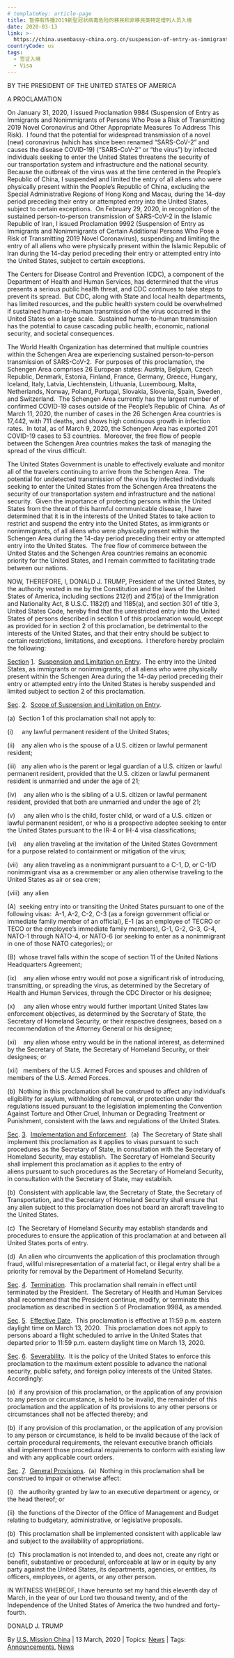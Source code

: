 ```yaml
---
# templateKey: article-page
title: 暂停有传播2019新型冠状病毒危险的移民和非移民类特定增列人员入境
date: 2020-03-13
link: >-
  https://china.usembassy-china.org.cn/suspension-of-entry-as-immigrants-and-nonimmigrants-of-certain-additional-persons-who-pose-a-risk-of-transmitting-2019-novel-coronavirus/
countryCode: us
tags:
  - 签证入境
  - Visa
---
```

<div class="entry-content">

<div class="at-above-post addthis_tool" data-url="https://china.usembassy-china.org.cn/suspension-of-entry-as-immigrants-and-nonimmigrants-of-certain-additional-persons-who-pose-a-risk-of-transmitting-2019-novel-coronavirus/" data-title="SUSPENSION OF ENTRY AS IMMIGRANTS AND NONIMMIGRANTS OF CERTAIN ADDITIONAL PERSONS WHO POSE A RISK OF TRANSMITTING 2019 NOVEL CORONAVIRUS | U.S. Embassy &amp; Consulates in China" data-description="BY THE PRESIDENT OF THE UNITED STATES OF AMERICA A PROCLAMATION On January 31, 2020, I issued Proclamation 9984 (Suspension of Entry as Immigrants and Nonimmigrants of Persons Who Pose a&nbsp;Risk of Transmitting 2019 Novel Coronavirus and Other Appropriate Measures To Address This Risk).&nbsp; I found that the&nbsp;potential for widespread transmission of a novel (new) ..." style="clear: both;">

</div>

</div>

BY THE PRESIDENT OF THE UNITED STATES OF AMERICA

A PROCLAMATION

On January 31, 2020, I issued Proclamation 9984 (Suspension of Entry as Immigrants and Nonimmigrants of Persons Who Pose a Risk of Transmitting 2019 Novel Coronavirus and Other Appropriate Measures To Address This Risk).  I found that the potential for widespread transmission of a novel (new) coronavirus (which has since been renamed “SARS-CoV-2” and causes the disease COVID-19) (“SARS-CoV-2” or “the virus”) by infected individuals seeking to enter the United States threatens the security of our transportation system and infrastructure and the national security.  Because the outbreak of the virus was at the time centered in the People’s Republic of China, I suspended and limited the entry of all aliens who were physically present within the People’s Republic of China, excluding the Special Administrative Regions of Hong Kong and Macau, during the 14-day period preceding their entry or attempted entry into the United States, subject to certain exceptions.  On February 29, 2020, in recognition of the sustained person-to-person transmission of SARS-CoV-2 in the Islamic Republic of Iran, I issued Proclamation 9992 (Suspension of Entry as Immigrants and Nonimmigrants of Certain Additional Persons Who Pose a Risk of Transmitting 2019 Novel Coronavirus), suspending and limiting the entry of all aliens who were physically present within the Islamic Republic of Iran during the 14-day period preceding their entry or attempted entry into the United States, subject to certain exceptions.

The Centers for Disease Control and Prevention (CDC), a component of the Department of Health and Human Services, has determined that the virus presents a serious public health threat, and CDC continues to take steps to prevent its spread.  But CDC, along with State and local health departments, has limited resources, and the public health system could be overwhelmed if sustained human-to-human transmission of the virus occurred in the United States on a large scale.  Sustained human-to-human transmission has the potential to cause cascading public health, economic, national security, and societal consequences.

The World Health Organization has determined that multiple countries within the Schengen Area are experiencing sustained person-to-person transmission of SARS-CoV-2.  For purposes of this proclamation, the Schengen Area comprises 26 European states: Austria, Belgium, Czech Republic, Denmark, Estonia, Finland, France, Germany, Greece, Hungary, Iceland, Italy, Latvia, Liechtenstein, Lithuania, Luxembourg, Malta, Netherlands, Norway, Poland, Portugal, Slovakia, Slovenia, Spain, Sweden, and Switzerland.  The Schengen Area currently has the largest number of confirmed COVID-19 cases outside of the People’s Republic of China.  As of March 11, 2020, the number of cases in the 26 Schengen Area countries is 17,442, with 711 deaths, and shows high continuous growth in infection rates.  In total, as of March 9, 2020, the Schengen Area has exported 201 COVID-19 cases to 53 countries.  Moreover, the free flow of people between the Schengen Area countries makes the task of managing the spread of the virus difficult.

The United States Government is unable to effectively evaluate and monitor all of the travelers continuing to arrive from the Schengen Area.  The potential for undetected transmission of the virus by infected individuals seeking to enter the United States from the Schengen Area threatens the security of our transportation system and infrastructure and the national security.  Given the importance of protecting persons within the United States from the threat of this harmful communicable disease, I have determined that it is in the interests of the United States to take action to restrict and suspend the entry into the United States, as immigrants or nonimmigrants, of all aliens who were physically present within the Schengen Area during the 14-day period preceding their entry or attempted entry into the United States.  The free flow of commerce between the United States and the Schengen Area countries remains an economic priority for the United States, and I remain committed to facilitating trade between our nations.

NOW, THEREFORE, I, DONALD J. TRUMP, President of the United States, by the authority vested in me by the Constitution and the laws of the United States of America, including sections 212(f) and 215(a) of the Immigration and Nationality Act, 8 U.S.C. 1182(f) and 1185(a), and section 301 of title 3, United States Code, hereby find that the unrestricted entry into the United States of persons described in section 1 of this proclamation would, except as provided for in section 2 of this proclamation, be detrimental to the interests of the United States, and that their entry should be subject to certain restrictions, limitations, and exceptions.  I therefore hereby proclaim the following:

<u>Section</u> <u>1</u>.  <u>Suspension and Limitation on Entry</u>.  The entry into the United States, as immigrants or nonimmigrants, of all aliens who were physically present within the Schengen Area during the 14-day period preceding their entry or attempted entry into the United States is hereby suspended and limited subject to section 2 of this proclamation.

<u>Sec</u>. <u>2</u>.  <u>Scope of Suspension and Limitation on Entry</u>.

(a)  Section 1 of this proclamation shall not apply to:

(i)     any lawful permanent resident of the United States;

(ii)    any alien who is the spouse of a U.S. citizen or lawful permanent resident;

(iii)   any alien who is the parent or legal guardian of a U.S. citizen or lawful permanent resident, provided that the U.S. citizen or lawful permanent resident is unmarried and under the age of 21;

(iv)    any alien who is the sibling of a U.S. citizen or lawful permanent resident, provided that both are unmarried and under the age of 21;

(v)     any alien who is the child, foster child, or ward of a U.S. citizen or lawful permanent resident, or who is a prospective adoptee seeking to enter the United States pursuant to the IR-4 or IH-4 visa classifications;

(vi)    any alien traveling at the invitation of the United States Government for a purpose related to containment or mitigation of the virus;

(vii)   any alien traveling as a nonimmigrant pursuant to a C-1, D, or C-1/D nonimmigrant visa as a crewmember or any alien otherwise traveling to the United States as air or sea crew;

(viii)  any alien

(A)  seeking entry into or transiting the United States pursuant to one of the following visas:  A-1, A-2, C-2, C-3 (as a foreign government official or immediate family member of an official), E-1 (as an employee of TECRO or TECO or the employee’s immediate family members), G-1, G-2, G-3, G-4, NATO-1 through NATO-4, or NATO-6 (or seeking to enter as a nonimmigrant in one of those NATO categories); or

(B)  whose travel falls within the scope of section 11 of the United Nations Headquarters Agreement;

(ix)    any alien whose entry would not pose a significant risk of introducing, transmitting, or spreading the virus, as determined by the Secretary of Health and Human Services, through the CDC Director or his designee;

(x)     any alien whose entry would further important United States law enforcement objectives, as determined by the Secretary of State, the Secretary of Homeland Security, or their respective designees, based on a recommendation of the Attorney General or his designee;

(xi)    any alien whose entry would be in the national interest, as determined by the Secretary of State, the Secretary of Homeland Security, or their designees; or

(xii)   members of the U.S. Armed Forces and spouses and children of members of the U.S. Armed Forces.

(b)  Nothing in this proclamation shall be construed to affect any individual’s eligibility for asylum, withholding of removal, or protection under the regulations issued pursuant to the legislation implementing the Convention Against Torture and Other Cruel, Inhuman or Degrading Treatment or Punishment, consistent with the laws and regulations of the United States.

<u>Sec</u>. <u>3</u>.  <u>Implementation and Enforcement</u>.  (a)  The Secretary of State shall implement this proclamation as it applies to visas pursuant to such procedures as the Secretary of State, in consultation with the Secretary of Homeland Security, may establish.  The Secretary of Homeland Security shall implement this proclamation as it applies to the entry of aliens pursuant to such procedures as the Secretary of Homeland Security, in consultation with the Secretary of State, may establish.

(b)  Consistent with applicable law, the Secretary of State, the Secretary of Transportation, and the Secretary of Homeland Security shall ensure that any alien subject to this proclamation does not board an aircraft traveling to the United States.

(c)  The Secretary of Homeland Security may establish standards and procedures to ensure the application of this proclamation at and between all United States ports of entry.

(d)  An alien who circumvents the application of this proclamation through fraud, willful misrepresentation of a material fact, or illegal entry shall be a priority for removal by the Department of Homeland Security.

<u>Sec</u>. <u>4</u>.  <u>Termination</u>.  This proclamation shall remain in effect until terminated by the President.  The Secretary of Health and Human Services shall recommend that the President continue, modify, or terminate this proclamation as described in section 5 of Proclamation 9984, as amended.

<u>Sec</u>. <u>5</u>.  <u>Effective Date</u>.  This proclamation is effective at 11:59 p.m. eastern daylight time on March 13, 2020.  This proclamation does not apply to persons aboard a flight scheduled to arrive in the United States that departed prior to 11:59 p.m. eastern daylight time on March 13, 2020.

<u>Sec</u>. <u>6</u>.  <u>Severability</u>.  It is the policy of the United States to enforce this proclamation to the maximum extent possible to advance the national security, public safety, and foreign policy interests of the United States.  Accordingly:

(a)  if any provision of this proclamation, or the application of any provision to any person or circumstance, is held to be invalid, the remainder of this proclamation and the application of its provisions to any other persons or circumstances shall not be affected thereby; and

(b)  if any provision of this proclamation, or the application of any provision to any person or circumstance, is held to be invalid because of the lack of certain procedural requirements, the relevant executive branch officials shall implement those procedural requirements to conform with existing law and with any applicable court orders.

<u>Sec</u>. <u>7</u>.  <u>General Provisions</u>.  (a)  Nothing in this proclamation shall be construed to impair or otherwise affect:

(i)   the authority granted by law to an executive department or agency, or the head thereof; or

(ii)  the functions of the Director of the Office of Management and Budget relating to budgetary, administrative, or legislative proposals.

(b)  This proclamation shall be implemented consistent with applicable law and subject to the availability of appropriations.

(c)  This proclamation is not intended to, and does not, create any right or benefit, substantive or procedural, enforceable at law or in equity by any party against the United States, its departments, agencies, or entities, its officers, employees, or agents, or any other person.

IN WITNESS WHEREOF, I have hereunto set my hand this eleventh day of March, in the year of our Lord two thousand twenty, and of the Independence of the United States of America the two hundred and forty-fourth.

DONALD J. TRUMP

By [U.S. Mission China](https://china.usembassy-china.org.cn/author/usmissionchina/) | 13 March, 2020 | Topics: [News](https://china.usembassy-china.org.cn/category/news/ "News") | Tags: [Announcements](https://china.usembassy-china.org.cn/tag/announcements/), [News](https://china.usembassy-china.org.cn/tag/news/)

</div>
